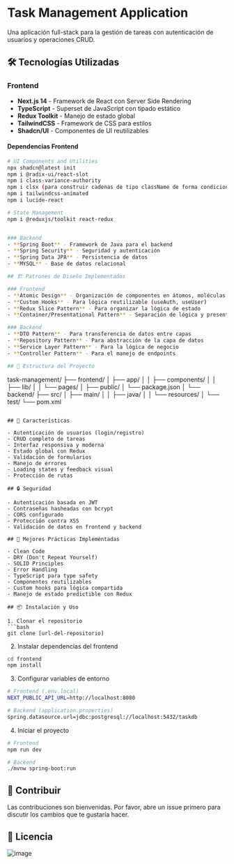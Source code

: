 # Task Management Application

Una aplicación full-stack para la gestión de tareas con autenticación de usuarios y operaciones CRUD.

## 🛠 Tecnologías Utilizadas

### Frontend
- **Next.js 14** - Framework de React con Server Side Rendering
- **TypeScript** - Superset de JavaScript con tipado estático
- **Redux Toolkit** - Manejo de estado global
- **TailwindCSS** - Framework de CSS para estilos
- **Shadcn/UI** - Componentes de UI reutilizables

#### Dependencias Frontend
```bash
# UI Components and Utilities
npx shadcn@latest init
npm i @radix-ui/react-slot
npm i class-variance-authority
npm i clsx (para construir cadenas de tipo className de forma condicional)
npm i tailwindcss-animated
npm i lucide-react

# State Management
npm i @reduxjs/toolkit react-redux


### Backend
- **Spring Boot** - Framework de Java para el backend
- **Spring Security** - Seguridad y autenticación
- **Spring Data JPA** - Persistencia de datos
- **MYSQL** - Base de datos relacional

## 🏗 Patrones de Diseño Implementados

### Frontend
- **Atomic Design** - Organización de componentes en átomos, moléculas y organismos
- **Custom Hooks** - Para lógica reutilizable (useAuth, useUser)
- **Redux Slice Pattern** - Para organizar la lógica de estado
- **Container/Presentational Pattern** - Separación de lógica y presentación

### Backend
- **DTO Pattern** - Para transferencia de datos entre capas
- **Repository Pattern** - Para abstracción de la capa de datos
- **Service Layer Pattern** - Para la lógica de negocio
- **Controller Pattern** - Para el manejo de endpoints

## 📁 Estructura del Proyecto

```
task-management/
├── frontend/
│   ├── app/
│   │   ├── components/
│   │   ├── lib/
│   │   └── pages/
│   ├── public/
│   └── package.json
│
└── backend/
    ├── src/
    │   ├── main/
    │   │   ├── java/
    │   │   └── resources/
    │   └── test/
    └── pom.xml
```

## 🚀 Características

- Autenticación de usuarios (login/registro)
- CRUD completo de tareas
- Interfaz responsiva y moderna
- Estado global con Redux
- Validación de formularios
- Manejo de errores
- Loading states y feedback visual
- Protección de rutas

## 🔒 Seguridad

- Autenticación basada en JWT
- Contraseñas hasheadas con bcrypt
- CORS configurado
- Protección contra XSS
- Validación de datos en frontend y backend

## 🌟 Mejores Prácticas Implementadas

- Clean Code
- DRY (Don't Repeat Yourself)
- SOLID Principles
- Error Handling
- TypeScript para type safety
- Componentes reutilizables
- Custom hooks para lógica compartida
- Manejo de estado predictible con Redux

## 📦 Instalación y Uso

1. Clonar el repositorio
```bash
git clone [url-del-repositorio]
```

2. Instalar dependencias del frontend
```bash
cd frontend
npm install
```

3. Configurar variables de entorno
```bash
# Frontend (.env.local)
NEXT_PUBLIC_API_URL=http://localhost:8080

# Backend (application.properties)
spring.datasource.url=jdbc:postgresql://localhost:5432/taskdb
```

4. Iniciar el proyecto
```bash
# Frontend
npm run dev

# Backend
./mvnw spring-boot:run
```

## 🤝 Contribuir

Las contribuciones son bienvenidas. Por favor, abre un issue primero para discutir los cambios que te gustaría hacer.

## 📝 Licencia
![image](https://github.com/user-attachments/assets/5441b365-2295-407f-a6d8-5a0998d16491)
